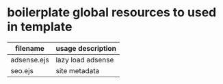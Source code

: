# boilerplate global resources to used in template
| filename | usage description |
|---|---|
| adsense.ejs | lazy load adsense |
| seo.ejs | site metadata |
